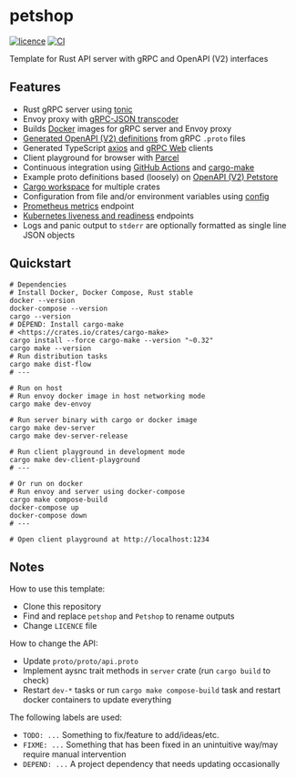 # petshop

[![licence](https://img.shields.io/github/license/mojzu/petshop?label=licence)](https://github.com/mojzu/petshop/blob/master/LICENCE)
[![CI](https://github.com/mojzu/petshop/workflows/CI/badge.svg?branch=main)](https://github.com/mojzu/petshop/actions/workflows/ci.yml)

Template for Rust API server with gRPC and OpenAPI (V2) interfaces

## Features

- Rust gRPC server using [tonic](https://github.com/hyperium/tonic)
- Envoy proxy with [gRPC-JSON transcoder](https://www.envoyproxy.io/docs/envoy/latest/configuration/http/http_filters/grpc_json_transcoder_filter)
- Builds [Docker](https://docs.docker.com/reference/) images for gRPC server and Envoy proxy
- [Generated OpenAPI (V2) definitions](https://github.com/grpc-ecosystem/grpc-gateway) from gRPC `.proto` files
- Generated TypeScript [axios](https://github.com/axios/axios) and [gRPC Web](https://github.com/grpc/grpc-web) clients
- Client playground for browser with [Parcel](https://v2.parceljs.org/)
- Continuous integration using [GitHub Actions](https://github.com/features/actions)
  and [cargo-make](https://github.com/sagiegurari/cargo-make)
- Example proto definitions based (loosely) on [OpenAPI (V2) Petstore](https://petstore.swagger.io/#/)
- [Cargo workspace](https://doc.rust-lang.org/book/ch14-03-cargo-workspaces.html) for multiple crates
- Configuration from file and/or environment variables using [config](https://github.com/mehcode/config-rs)
- [Prometheus metrics](https://prometheus.io/) endpoint
- [Kubernetes liveness and readiness](https://kubernetes.io/docs/tasks/configure-pod-container/configure-liveness-readiness-startup-probes/) endpoints
- Logs and panic output to `stderr` are optionally formatted as single line JSON objects

## Quickstart

```shell
# Dependencies
# Install Docker, Docker Compose, Rust stable
docker --version
docker-compose --version
cargo --version
# DEPEND: Install cargo-make
# <https://crates.io/crates/cargo-make>
cargo install --force cargo-make --version "~0.32"
cargo make --version
# Run distribution tasks
cargo make dist-flow
# ---

# Run on host
# Run envoy docker image in host networking mode
cargo make dev-envoy

# Run server binary with cargo or docker image
cargo make dev-server
cargo make dev-server-release

# Run client playground in development mode
cargo make dev-client-playground
# ---

# Or run on docker
# Run envoy and server using docker-compose
cargo make compose-build
docker-compose up
docker-compose down
# ---

# Open client playground at http://localhost:1234
```

## Notes

How to use this template:

- Clone this repository
- Find and replace `petshop` and `Petshop` to rename outputs
- Change `LICENCE` file

How to change the API:

- Update `proto/proto/api.proto`
- Implement aysnc trait methods in `server` crate (run `cargo build` to check)
- Restart `dev-*` tasks or run `cargo make compose-build` task and restart docker containers to update everything

The following labels are used:

- `TODO: ...` Something to fix/feature to add/ideas/etc.
- `FIXME: ...` Something that has been fixed in an unintuitive way/may require manual intervention
- `DEPEND: ...` A project dependency that needs updating occasionally
